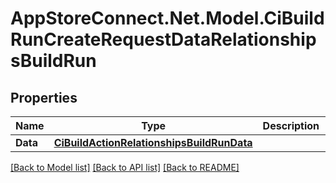 # AppStoreConnect.Net.Model.CiBuildRunCreateRequestDataRelationshipsBuildRun

## Properties

Name | Type | Description | Notes
------------ | ------------- | ------------- | -------------
**Data** | [**CiBuildActionRelationshipsBuildRunData**](CiBuildActionRelationshipsBuildRunData.md) |  | [optional] 

[[Back to Model list]](../README.md#documentation-for-models) [[Back to API list]](../README.md#documentation-for-api-endpoints) [[Back to README]](../README.md)

